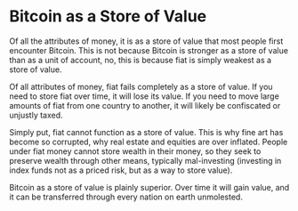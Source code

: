 # Bitcoin as a Store of Value

Of all the attributes of money, it is as a
 store of value that most people first 
 encounter Bitcoin. This is not because
 Bitcoin is stronger as a store of value
 than as a unit of account, no, this is
 because fiat is simply weakest as a 
 store of value.

Of all attributes of money, fiat fails
 completely as a store of value. 
If you
 need to store fiat over time, it will
 lose its value.
If you need to move large amounts of fiat
 from one country to another, it will
 likely be confiscated or unjustly taxed.

Simply put, fiat cannot function as 
 a store of value. This is why fine art
 has become so corrupted, why real estate
 and equities are over inflated.
 People under fiat money cannot store
 wealth in their money, so they seek
 to preserve wealth through other
 means, typically mal-investing
 (investing in index funds not as a priced risk,
 but as a way to store value).


Bitcoin as a store of value is plainly superior.
 Over time it will gain value, and it can be 
 transferred through every nation on earth
 unmolested.

